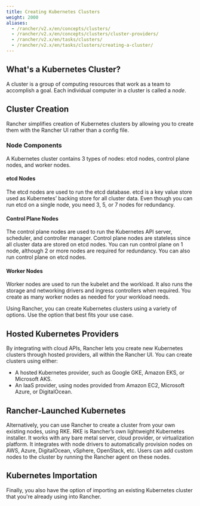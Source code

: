 ```yaml
---
title: Creating Kubernetes Clusters
weight: 2000
aliases:
  - /rancher/v2.x/en/concepts/clusters/
  - /rancher/v2.x/en/concepts/clusters/cluster-providers/
  - /rancher/v2.x/en/tasks/clusters/
  - /rancher/v2.x/en/tasks/clusters/creating-a-cluster/
---
```


## What's a Kubernetes Cluster?

A cluster is a group of computing resources that work as a team to accomplish a goal. Each individual computer in a cluster is called a _node_.

## Cluster Creation

Rancher simplifies creation of Kubernetes clusters by allowing you to create them with the Rancher UI rather than a config file.

### Node Components

A Kubernetes cluster contains 3 types of nodes: etcd nodes, control plane nodes, and worker nodes.

#### etcd Nodes

The etcd nodes are used to run the etcd database. etcd is a key value store used as Kubernetes’ backing store for all cluster data. Even though you can run etcd on a single node, you need 3, 5, or 7 nodes for redundancy.

#### Control Plane Nodes

The control plane nodes are used to run the Kubernetes API server, scheduler, and controller manager. Control plane nodes are stateless since all cluster data are stored on etcd nodes. You can run control plane on 1 node, although 2 or more nodes are required for redundancy. You can also run control plane on etcd nodes.

#### Worker Nodes

Worker nodes are used to run the kubelet and the workload. It also runs the storage and networking drivers and ingress controllers when required. You create as many worker nodes as needed for your workload needs.


Using Rancher, you can create Kubernetes clusters using a variety of options. Use the option that best fits your use case.

## Hosted Kubernetes Providers

By integrating with cloud APIs, Rancher lets you create new Kubernetes clusters through hosted providers, all within the Rancher UI. You can create clusters using either:

- A hosted Kubernetes provider, such as Google GKE, Amazon EKS, or Microsoft AKS.
- An IaaS provider, using nodes provided from Amazon EC2, Microsoft Azure, or DigitalOcean.

## Rancher-Launched Kubernetes

Alternatively, you can use Rancher to create a cluster from your own existing nodes, using RKE. RKE is Rancher’s own lightweight Kubernetes installer. It works with any bare metal server, cloud provider, or virtualization platform. It integrates with node drivers to automatically provision nodes on AWS, Azure, DigitalOcean, vSphere, OpenStack, etc. Users can add custom nodes to the cluster by running the Rancher agent on these nodes.

## Kubernetes Importation

Finally, you also have the option of importing an existing Kubernetes cluster that you're already using into Rancher.
